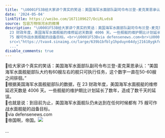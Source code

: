 ```yaml
---
title: "\U0001F53B给大家讲个真实的笑话：美国海军水面部队副司令布兰登-麦克莱恩承认：“美国海军水面舰艇部队大约有60艘左右的舰只可执行任务，这个数字一直在50-60艘之间徘..."
date: '2024-05-04'
linkTitle: https://weibo.com/1671109627/OcLRLvds8
source: 包容万物恒河水的微博
description: "\U0001F53B给大家讲个真实的笑话：美国海军水面部队副司令布兰登-麦克莱恩承认：“美国海军水面舰艇部队大约有60艘左右的舰只可执行任务，这个数字一直在50-60艘之间徘徊。”<br>\U0001F53B根据美国海军水面舰艇部队的数据，在
  23 财政年度，美国海军水面舰艇的维修延迟天数是 4006 天。一些舰艇的维护期比计划延长了数年，造成了数千天的延误。<br>\U0001F53B也就是说：到目前为止，美国海军水面舰队仍未达到在任何时候都有
  75 艘可作战水面舰艇的战备目标。<br>\U0001F53Bvia defensenews.com<br>\U0001F53B帝国啊，帝国。<img style=\"\"
  src=\"https://tvax4.sinaimg.cn/large/639b1bfbly1hpduyn64dyj21610ygkfq.jpg\" referrerpolicy=\"no-referrer\"><br><br>
  ..."
disable_comments: true
---
```

🔻给大家讲个真实的笑话：美国海军水面部队副司令布兰登-麦克莱恩承认：“美国海军水面舰艇部队大约有60艘左右的舰只可执行任务，这个数字一直在50-60艘之间徘徊。”<br>🔻根据美国海军水面舰艇部队的数据，在 23 财政年度，美国海军水面舰艇的维修延迟天数是 4006 天。一些舰艇的维护期比计划延长了数年，造成了数千天的延误。<br>🔻也就是说：到目前为止，美国海军水面舰队仍未达到在任何时候都有 75 艘可作战水面舰艇的战备目标。<br>🔻via defensenews.com<br>🔻帝国啊，帝国。<img style="" src="https://tvax4.sinaimg.cn/large/639b1bfbly1hpduyn64dyj21610ygkfq.jpg" referrerpolicy="no-referrer"><br><br> ...